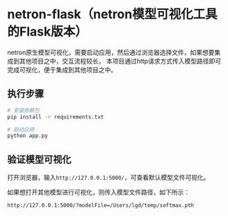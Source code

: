 # netron-flask（netron模型可视化工具的Flask版本）
netron原生模型可视化，需要启动应用，然后通过浏览器选择文件，如果想要集成到其他项目之中，交互流程较长，
本项目通过http请求方式传入模型路径即可完成可视化，便于集成到其他项目之中。



## 执行步骤
```bash
# 安装依赖包
pip install -r requirements.txt

# 启动应用
python app.py
```

## 验证模型可视化

打开浏览器，输入`http://127.0.0.1:5000/`，可查看默认模型文件可视化。

如果想打开其他模型进行可视化，则传入模型文件路径，如下所示：
```http
http://127.0.0.1:5000/?modelFile=/Users/lgd/temp/softmax.pth
```
